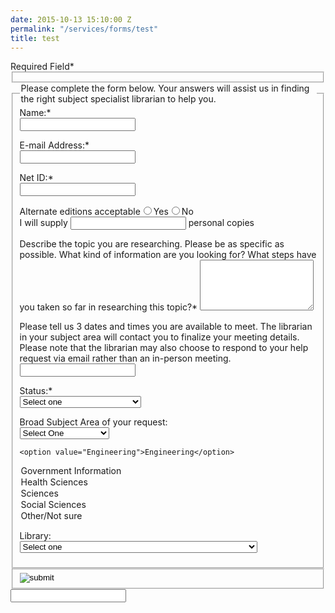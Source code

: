 ```yaml
---
date: 2015-10-13 15:10:00 Z
permalink: "/services/forms/test"
title: test
---
```


<form action="http://www.questionpoint.org/crs/servlet/org.oclc.ask.AskPatronQuestion" method="post" name="entryform1" onsubmit="return checkIt(this)">
  <div class="required">Required Field<span>*</span></div>
  <fieldset><input type="hidden" name="source" value="3"> <!-- Begin language hidden input field. --> <!-- If this form will be in a language other than English, replace the value attribute "1" with the appropriate value for your language, as described in http://questionpoint.org/web/members/addingquestionform.html. --> <input type="hidden" name="language" value="1"> <!-- End language hidden input field --> <!-- Begin library hidden input field --> <!-- Replace the value attribute "1" with your library's Ask a Librarian institution ID, supplied by OCLC, in the library hidden input field --> <input type="hidden" name="library" value="11986"> <input type="hidden" name="label3" value="Location"> <input id="field3" type="hidden" name="field3" value="CONSULTATION REQUEST - ASSIGN TO APPROPRIATE SELECTOR or PAULA FEID IF FRESHMAN/SOPHOMORE"> <input type="hidden" name="label17" value="Schedule Requests"> <input type="hidden" name="label1" value="NetID"> <input type="hidden" name="label4" value="Status"> <input type="hidden" name="label7" value="Subject"> <input type="hidden" name="label6" value="Global Site"> <!-- End library hidden input field --></fieldset><fieldset class="legend"><legend>Please complete the form below. Your answers will assist us in finding the right subject specialist librarian to help you.</legend>
  <div><label class="text required" for="name"> Name:<span>*</span><br> </label> <input id="name" class="text" type="text" name="name" maxlength="255"></div>
  <div>
  <p><label class="text required" for="email">E-mail Address:<span>*<br> </span></label> <input id="email" class="text" type="text" name="email"></p>
  </div>
  <div>
  <p><label class="text required" for="field1">Net ID<span>:*<br> </span></label> <input id="field1" class="text" type="text" name="field1"></p>
  </div>
  <div><label for="alternate_editions01" class="text" classname="text">Alternate editions acceptable</label><input id="alternate_editions01.Yes" name="alternate_editions01" type="radio" value="Yes" class="radio" classname="radio">Yes<input id="alternate_editions01.No" name="alternate_editions01" type="radio" value="No" class="radio" classname="radio">No</div>
  <div>I will supply <input id="personal_copies01" name="personal_copies01" type="text" class="smalltext" classname="smalltext"> personal copies</div>
  <div>
  <p><label class="text required" for="question">Describe the topic you are researching. Please be as specific as possible. What kind of information are you looking for? What steps have you taken so far in researching this topic?<span>*</span></label> <textarea id="question" class="text" name="question" rows="5"></textarea></p>
  <p><label for="availability">Please tell us 3 dates and times you are available to meet. The librarian in your subject area will contact you to finalize your meeting details.</label> Please note that the librarian may also choose to respond to your help request via email rather than an in-person meeting. <br> <input id="field17" class="text" type="text" name="field17"></p>
  </div>
  <div>
  <p><label class="text required" for="field4">Status:<span>*<br> </span></label><select id="field4" name="field4">
  <option selected="selected" value="0">Select one</option>
  <option value="Freshman/Sophomore">Freshman/Sophomore</option>
  <option value="Junior/Senior">Junior/Senior</option>
  <option value="Graduate">Graduate Student</option>
  <option value="Faculty">Faculty</option>
  <option value="Admin/Staff">Administrator/Staff</option>
  <option value="Research/Teaching Assistant">Research/Teaching Assistant</option>
  <option value="Other">Other</option>
  </select></p>
  </div>
  <div>
  <p><label class="text" for="field7">Broad Subject Area of your request:<br> </label><select id="field7" name="field7">
  <option selected="selected" value="0">Select One</option>
  <option value="Arts and Humanities">Arts and Humanities</option>
  <option value="Business">Business</option>

    <option value="Engineering">Engineering</option>

  <option value="Government Information">Government Information</option>
  <option value="Health Sciences">Health Sciences</option>
  <option value="Sciences">Sciences</option>
  <option value="Social Sciences">Social Sciences</option>
  <option value="Other">Other/Not sure</option>
  </select></p>
  </div>
  <!-- Use this section to include a field for: name="label6" value="Global Site" -->
  <div>
  <p><label class="text" for="field6">Library:<span><br> </span></label><select id="field6" name="field6">
  <option selected="selected" value="0">Select one</option>
  <option value="NYC">NYC</option>
  <option value="Abu Dhabi">Abu Dhabi</option>
  <option value="Berlin">Berlin</option>
    <option value="BernDibner"> Bern Dibner Library: NYU Polytechnic School of Engineering</option>

  <option value="Buenos Aires">Buenos Aires</option>
  <option value="Florence">Florence</option>
  <option value="Ghana">Ghana</option>
  <option value="London">London</option>
  <option value="Madrid">Madrid</option>
  <option value="Paris">Paris</option>
  <option value="Prague">Prague</option>
  <option value="Shanghai">Shanghai</option>
  <option value="Other">Other</option>
  </select></p>
  </div>
  <!-- End Global site section --></fieldset><fieldset class="submit"><input onclick="submitForm(document.entryform1)" type="image" value="submit" src="/images/submit_button.gif"></fieldset><div id="broken_form"><input class="text" id="dqwwaccdf8924" name="dqwwaccdf8924" type="text"></div>
</form>